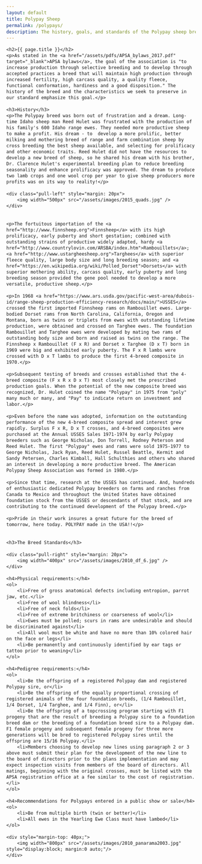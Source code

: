 ```yaml
---
layout: default
title: Polypay Sheep
permalink: /polypays/
description: The history, goals, and standards of the Polypay sheep breed
---
```


<div class="polypays">

	<h2>{{ page.title }}</h2>
	<p>As stated in the <a href="/assets/pdfs/APSA_bylaws_2017.pdf" target="_blank">APSA bylaws</a>, the goal of the association is "to increase production through selective breeding and to develop through accepted practices a breed that will maintain high production through increased fertility, high carcass quality, a quality fleece, functional conformation, hardiness and a good disposition." The history of the breed and the characteristics we seek to preserve in our standard emphasize this goal.</p>

	<h3>History</h3>
	<p>The Polypay breed was born out of frustration and a dream. Long-time Idaho sheep man Reed Hulet was frustrated with the production of his family's 600 Idaho range ewes. They needed more productive sheep to make a profit. His dream - to  develop a more prolific, better milking and mothering breed of range and farm combination sheep by cross breeding the best sheep available, and selecting for prolificacy and other economic traits. Reed Hulet did not have the resources to develop a new breed of sheep, so he shared his dream with his brother, Dr. Clarence Hulet's experimental breeding plan to reduce breeding seasonality and enhance prolificacy was approved. The dream to produce two lamb crops and one wool crop per year to give sheep producers more profits was on its way to reality!</p>

	<div class="pull-left" style="margin: 20px">
		<img width="500px" src="/assets/images/2015_quads.jpg" />
	</div>


	<p>The fortuitous importation of the <a href="http://www.finnsheep.org">Finnsheep</a> with its high prolificacy, early puberty and short gestation; combined with outstanding strains of productive widely adapted, hardy <a href="http://www.countrylovin.com/ARSBA/index.htm">Rambouillets</a>; <a href="http://www.ustargheesheep.org">Targhees</a> with superior fleece quality, large body size and long breeding season; and <a href="https://en.wikipedia.org/wiki/Polled_Dorset">Dorsets</a> with superior mothering ability, carcass quality, early puberty and long breeding season provided the gene pool needed to develop a more versatile, productive sheep.</p>

	<p>In 1968 <a href="https://www.ars.usda.gov/pacific-west-area/dubois-id/range-sheep-production-efficiency-research/docs/main/">USSES</a> crossed the first imported Finnsheep rams on Rambouillet ewes. Large-bodied Dorset rams from North Carolina, California, Oregon and Montana, born as twins or triplets from ewes with outstanding lifetime production, were obtained and crossed on Targhee ewes. The foundation Rambouillet and Targhee ewes were developed by mating two rams of outstanding body size and born and raised as twins on the range. The Finnsheep x Rambouillet (F x R) and Dorset x Targhee (D x T) born in 1969 were big and exhibited early puberty. The F x R lambs were crossed with D x T lambs to produce the first 4-breed composite in 1970.</p>

	<p>Subsequent testing of breeds and crosses established that the 4-breed composite (F x R x D x T) most closely met the prescribed production goals. When the potential of the new composite breed was recognized, Dr. Hulet coined the name "Polypay" in 1975 from "poly" many much or many, and "Pay" to indicate return on investment and labor.</p>

	<p>Even before the name was adopted, information on the outstanding performance of the new 4-breed composite spread and interest grew rapidly. Surplus F x R, D x T crosses, and 4-breed composites were purchased at the Annual USSES Sales 1971-1974 by early Polypay breeders such as George Nicholas, Don Torrell, Rodney Peterson and Reed Hulet. The first "Polypay" ewes and rams were sold 1975-1977 to George Nicholas, Jack Ryan, Reed Hulet, Russel Beattle, Kermit and Sandy Petersen, Charles Kimball, Hall Schulthies and others who shared an interest in developing a more productive breed. The American Polypay Sheep Association was formed in 1980.</p>

	<p>Since that time, research at the USSES has continued. And, hundreds of enthusiastic dedicated Polypay breeders on farms and ranches from Canada to Mexico and throughout the United States have obtained foundation stock from the USSES or descendants of that stock, and are contributing to the continued development of the Polypay breed.</p>

	<p>Pride in their work insures a great future for the breed of tomorrow, here today. POLYPAY made in the USA!!</p>


	<h3>The Breed Standards</h3>

	<div class="pull-right" style="margin: 20px">
		<img width="400px" src="/assets/images/2010_df_6.jpg" />
	</div>

	<h4>Physical requirements:</h4>
	<ol>
		<li>Free of gross anatomical defects including entropion, parrot jaw, etc.</li>
		<li>Free of wool blindness</li>
		<li>Free of neck folds</li>
		<li>Free of extreme britchiness or coarseness of wool</li>
		<li>Ewes must be polled; scurs in rams are undesirable and should be discriminated against</li>
		<li>All wool must be white and have no more than 10% colored hair on the face or legs</li>
		<li>Be permanently and continuously identified by ear tags or tattoo prior to weaning</li>
	</ol>

	<h4>Pedigree requirements:</h4>
	<ol>
		<li>Be the offspring of a registered Polypay dam and registered Polypay sire, or</li>
		<li>Be the offspring of the equally proportional crossing of registered animals of the four foundation breeds, (1/4 Rambouillet, 1/4 Dorset, 1/4 Targhee, and 1/4 Finn), or</li>
		<li>Be the offspring of a topcrossing program starting with F1 progeny that are the result of breeding a Polypay sire to a foundation breed dam or the breeding of a foundation breed sire to a Polypay dam. F1 female progeny and subsequent female progeny for three more generations will be bred to registered Polypay sires until the offspring are 15/16 Polypay.</li>
		<li>Members choosing to develop new lines using paragraph 2 or 3 above must submit their plan for the development of the new line to the board of directors prior to the plans implementation and may expect inspection visits from members of the board of directors. All matings, beginning with the original crosses, must be listed with the APSA registration office at a fee similar to the cost of registration.</li>
	</ol>

	<h4>Recommendations for Polypays entered in a public show or sale</h4>
	<ol>
		<li>Be from multiple birth (twin or better)</li>
		<li>All ewes in the Yearling Ewe Class must have lambed</li>
	</ol>

	<div style="margin-top: 40px;">
		<img width="800px" src="/assets/images/2010_panarama2003.jpg" style="display:block; margin:0 auto;"/>
	</div>

</div>
